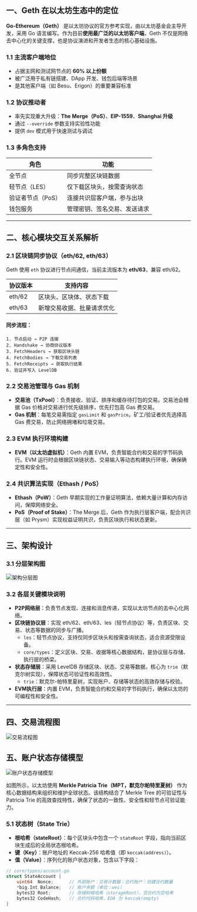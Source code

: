 ## 一、Geth 在以太坊生态中的定位

**Go-Ethereum（Geth）** 是以太坊协议的官方参考实现，由以太坊基金会主导开发，采用 Go 语言编写。作为目前**使用最广泛的以太坊客户端**，Geth 不仅是网络去中心化的关键支撑，也是协议演进和开发者生态的核心基础设施。

### 1.1 主流客户端地位
- 占据主网和测试网节点的 **60% 以上份额**
- 被广泛用于私有链搭建、DApp 开发、钱包后端等场景
- 是其他客户端（如 Besu、Erigon）的重要兼容标准

### 1.2 协议推动者
- 率先实现重大升级：**The Merge（PoS）**、**EIP-1559**、**Shanghai 升级**
- 通过 `--override` 参数支持实验性功能
- 提供 `dev` 模式用于快速测试与调试

### 1.3 多角色支持
| 角色 | 功能 |
|------|------|
| 全节点 | 同步完整区块链数据 |
| 轻节点（LES） | 仅下载区块头，按需查询状态 |
| 验证者节点（PoS） | 连接共识层客户端，参与出块 |
| 钱包服务 | 管理密钥、签名交易、发送请求 |

---

## 二、核心模块交互关系解析

### 2.1 区块链同步协议（eth/62, eth/63）

Geth 使用 `eth` 协议进行节点间通信，当前主流版本为 **eth/63**，兼容 eth/62。

| 协议版本 | 支持内容 |
|--------|----------|
| eth/62 | 区块头、区块体、状态下载 |
| eth/63 | 新增交易收据、批量请求优化 |

#### 同步流程：
```text
1. 节点启动 → P2P 连接
2. Handshake → 协商协议版本
3. FetchHeaders → 获取区块头链
4. FetchBodies → 下载交易列表
5. FetchReceipts → 获取执行结果
6. 验证并写入 LevelDB
```

### 2.2 交易池管理与 Gas 机制

- **交易池（TxPool）**：负责接收、验证、排序和缓存待打包的交易。交易池会根据 Gas 价格对交易进行优先级排序，优先打包高 Gas 费交易。
- **Gas 机制**：每笔交易需指定 `gasLimit` 和 `gasPrice`。矿工/验证者优先选择高 Gas 费交易，防止网络拥堵和垃圾交易。

### 2.3 EVM 执行环境构建

- **EVM（以太坊虚拟机）**：Geth 内置 EVM，负责智能合约和交易的字节码执行。EVM 运行时会根据区块链状态、交易输入等动态构建执行环境，确保确定性和安全性。

### 2.4 共识算法实现（Ethash / PoS）

- **Ethash（PoW）**：Geth 早期实现的工作量证明算法，依赖大量计算和内存访问，保障网络安全。
- **PoS（Proof of Stake）**：The Merge 后，Geth 作为执行层客户端，配合共识层（如 Prysm）实现权益证明共识，负责区块执行和状态更新。

---

## 三、架构设计

### 3.1 分层架构图

![架构分层图](img/architecture.png)

### 3.2 各层关键模块说明

- **P2P网络层**：负责节点发现、连接和消息传递，实现以太坊节点的去中心化网络。
- **区块链协议层**：实现 eth/62、eth/63、les（轻节点协议）等，负责区块、交易、状态等数据的同步与广播。
  - `les`：轻节点协议，支持仅同步区块头和按需查询状态，适合资源受限设备。
  - `core/types`：定义区块、交易、收据等核心数据结构，是协议层与存储、执行层的桥梁。
- **状态存储层**：采用 LevelDB 存储区块、状态、交易等数据，核心为 `trie`（默克尔树实现），保障状态可验证性和高效性。
  - `trie`：默克尔-帕特里夏树，实现账户、存储等状态的高效存储与校验。
- **EVM执行层**：内置 EVM，负责智能合约和交易的字节码执行，确保以太坊的可编程性和安全性。

---

## 四、交易流程图

![交易流程图](img/transaction_flow.png)

## 五、账户状态存储模型

![账户状态存储模型](img/storage.png)

如图所示，以太坊使用 **Merkle Patricia Trie（MPT，默克尔帕特里夏树）** 作为核心数据结构来组织和维护全球状态。该结构结合了 Merkle Tree 的可验证性与 Patricia Trie 的高效查找特性，确保了状态的一致性、安全性和轻节点可验证能力。

### 5.1 状态树（State Trie）

- **根哈希（stateRoot）**：每个区块头中包含一个 `stateRoot` 字段，指向当前区块生成后的全局状态根哈希。
- **键（Key）**：账户地址的 Keccak-256 哈希值（即 `keccak(address)`）。
- **值（Value）**：序列化的账户状态对象，包含以下字段：

```go
// core/types/account.go
struct StateAccount {
    uint64  Nonce;      // 外部账户：交易计数器；合约账户：创建合约数量
    *big.Int Balance;   // 账户余额（单位：wei）
    bytes32 Root;       // 存储树根哈希（storageRoot），空合约为空哈希
    bytes32 CodeHash;   // 合约代码哈希，EOA 为 keccak(empty)
}